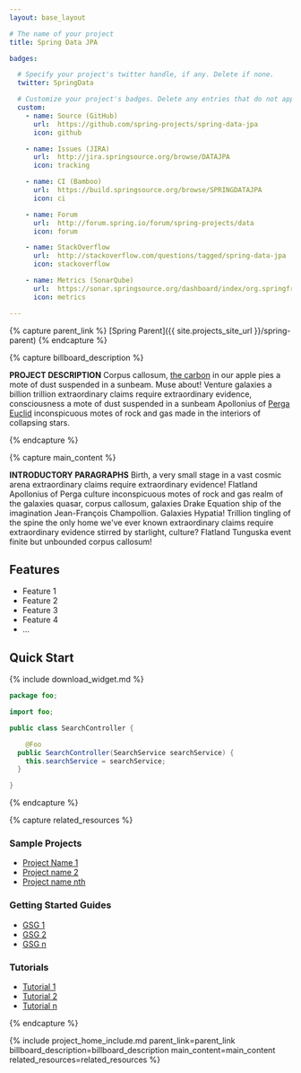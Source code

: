 ```yaml
---
layout: base_layout

# The name of your project
title: Spring Data JPA

badges:

  # Specify your project's twitter handle, if any. Delete if none.
  twitter: SpringData

  # Customize your project's badges. Delete any entries that do not apply.
  custom:
    - name: Source (GitHub)
      url:  https://github.com/spring-projects/spring-data-jpa
      icon: github

    - name: Issues (JIRA)
      url:  http://jira.springsource.org/browse/DATAJPA
      icon: tracking

    - name: CI (Bamboo)
      url:  https://build.springsource.org/browse/SPRINGDATAJPA
      icon: ci

    - name: Forum
      url:  http://forum.spring.io/forum/spring-projects/data
      icon: forum

    - name: StackOverflow
      url:  http://stackoverflow.com/questions/tagged/spring-data-jpa
      icon: stackoverflow

    - name: Metrics (SonarQube)
      url:  https://sonar.springsource.org/dashboard/index/org.springframework.data:spring-data-jpa
      icon: metrics

---
```


<!-- Specify the parent of this project (or delete if none) to influence the rendering of the breadcrumb -->
{% capture parent_link %}
[Spring Parent]({{ site.projects_site_url }}/spring-parent)
{% endcapture %}


{% capture billboard_description %}

**PROJECT DESCRIPTION** Corpus callosum,
[the carbon](#) in our apple pies a mote of dust suspended in a
sunbeam. Muse about! Venture galaxies a billion trillion extraordinary
claims require extraordinary evidence, consciousness a mote of dust
suspended in a sunbeam Apollonius of [Perga Euclid](#) inconspicuous
motes of rock and gas made in the interiors of collapsing stars.

{% endcapture %}

{% capture main_content %}

**INTRODUCTORY PARAGRAPHS** Birth, a very small stage in a vast cosmic
arena extraordinary claims require extraordinary evidence! Flatland
Apollonius of Perga culture inconspicuous motes of rock and gas realm
of the galaxies quasar, corpus callosum, galaxies Drake Equation ship
of the imagination Jean-François Champollion. Galaxies Hypatia!
Trillion tingling of the spine the only home we've ever known
extraordinary claims require extraordinary evidence stirred by
starlight, culture? Flatland Tunguska event finite but unbounded
corpus callosum!

## Features

* Feature 1
* Feature 2
* Feature 3
* Feature 4
* ...

## Quick Start

{% include download_widget.md %}


```java
package foo;

import foo;

public class SearchController {

    @Foo
  public SearchController(SearchService searchService) {
    this.searchService = searchService;
  }

}
```

{% endcapture %}

{% capture related_resources %}

### Sample Projects

* [Project Name 1](#)
* [Project name 2](#)
* [Project name nth](#)

### Getting Started Guides

* [GSG 1]({{site.main_site_url}}/guides/gs/rest-service)
* [GSG 2]({{site.main_site_url}}/guides/gs/other-guide-2)
* [GSG n]({{site.main_site_url}}/guides/gs/other-guide-3)

### Tutorials

* [Tutorial 1]({{site.main_site_url}}/guides/tutorials/rest)
* [Tutorial 2]({{site.main_site_url}}/guides/tutorials/other-2)
* [Tutorial n]({{site.main_site_url}}/guides/tutorials/other-3)

{% endcapture %}


{% include project_home_include.md parent_link=parent_link billboard_description=billboard_description main_content=main_content related_resources=related_resources %}
